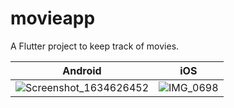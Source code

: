 # movieapp

A Flutter project to keep track of movies.

| Android        | iOS           |
| ------------- |:-------------:|
| ![Screenshot_1634626452](https://user-images.githubusercontent.com/28763093/137865224-bb5baecf-168f-41c6-9a9e-7ae5b93340e4.png)| ![IMG_0698](https://user-images.githubusercontent.com/28763093/137865503-51aa529e-545b-4ee4-a2e1-57a57d86da48.png) |
